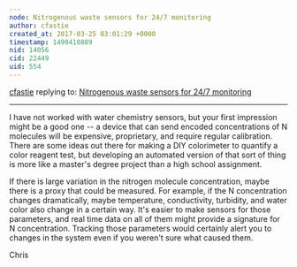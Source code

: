 ```yaml
---
node: Nitrogenous waste sensors for 24/7 monitoring
author: cfastie
created_at: 2017-03-25 03:01:29 +0000
timestamp: 1490410889
nid: 14056
cid: 22449
uid: 554
---
```




[cfastie](../profile/cfastie) replying to: [Nitrogenous waste sensors for 24/7 monitoring](../notes/winsorje/03-24-2017/nitrogenous-waste-sensors-for-24-7-monitoring)

----
I have not worked with water chemistry sensors, but your first impression might be a good one -- a device that can send encoded concentrations of N molecules will be expensive, proprietary, and require regular calibration. There are some ideas out there for making a DIY colorimeter to quantify a color reagent test, but developing an automated version of that sort of thing is more like a master's degree project than a high school assignment. 

If there is large variation in the nitrogen molecule concentration, maybe there is a proxy that could be measured. For example, if the N concentration changes dramatically, maybe temperature, conductivity, turbidity, and water color also change in a certain way. It's easier to make sensors for those parameters, and real time data on all of them might provide a signature for N concentration. Tracking those parameters would certainly alert you to changes in the system even if you weren't sure what caused them.

Chris